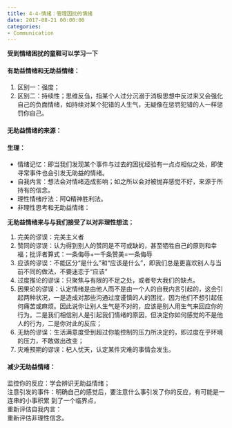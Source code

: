 ```yaml
---
title: 4-4-情绪：管理困扰的情绪
date: 2017-08-21 00:00:00
categories:
- Communication
---
```

**受到情绪困扰的童鞋可以学习一下**
#### 有助益情绪和无助益情绪：
1. 区别一：强度；
2. 区别二：持续性；思维反刍，指某个人过分沉溺于消极思想中反过来又会强化自己的负面情绪，如持续对某个犯错的人生气，无疑像在惩罚犯错的人一样惩罚你自己。
#### 无助益情绪的来源：
#### 生理：
- 情绪记忆：即当我们发现某个事件与过去的困扰经验有一点点相似之处，即使寻常事件也会引发无助益的情绪。
- 自我内言：想法会对情绪造成影响；如之所以会对被抛弃感觉不好，来源于所持有的信念。
- 理性情绪疗法：阿Q精神胜利法。
- 非理性思考和无助益情绪：

**无助益情绪来与与我们接受了以对非理性想法**；  
1. 完美的谬误：完美主义者
2. 赞同的谬误：认为得到别人的赞同是不可或缺的，甚至牺牲自己的原则和幸福；批评者算式：一条侮辱+一千条赞美=一条侮辱
3. 应该的谬误：不能区分“是什么”和“应该是什么”，即我们总是更喜欢别人与当前不同的做法，不要迷恋于“应该”
4. 过度推论的谬误：只聚焦与有限的不足之处，或者夸大我们的缺点。
5. 因果论的谬误：认定情绪是由他人而不是由一个人的自我内言引起的，这会引起两种状况，一是造成对那些沟通过度谨慎的人的困扰，因为他们不想引起任何痛苦或麻烦。因此说你让别人生气是不对的，应该是别人用生气来回应你的行为。二是我们相信别人是引起我们情绪的原因，但决定你如何感觉的不是他人的行为，二是你对此的反应；
6. 无助的谬误：生活满意度受到超过你能控制的压力所决定的，即过度在乎环境的压力，不敢做出改变；
7. 灾难预期的谬误：杞人忧天，认定某件灾难的事情会发生。
#### 减少无助益情绪：
监控你的反应：学会辨识无助益情绪；  
注意引发的事件：明确自己的感觉后，要注意什么事引发了你的反应，有可能是一连串的小事积累 到了一个临界点，  
重新评估自我内言：  
重新评估非理性信念。  
